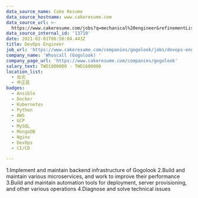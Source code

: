 ```yaml
---
data_source_name: Cake Resume
data_source_hostname: www.cakeresume.com
data_source_url: >-
  https://www.cakeresume.com/jobs?q=mechanical%20engineer&refinementList%5Blang_name%5D%5B0%5D=English&refinementList%5Bsalary_type%5D=per_year&range%5Bsalary_range%5D%5Bmin%5D=1000000&page=3
data_source_internal_id: '13710'
date: 2021-02-01T06:50:04.443Z
title: DevOps Engineer
job_url: 'https://www.cakeresume.com/companies/gogolook/jobs/devops-engineer-4b5db3'
company_name: 'Whoscall (Gogolook) '
company_page_url: 'https://www.cakeresume.com/companies/gogolook'
salary_text: TWD1000000 - TWD1600000
location_list:
  - 台北
  - 中正區
badges:
  - Ansible
  - Docker
  - Kubernetes
  - Python
  - AWS
  - GCP
  - MySQL
  - MongoDB
  - Nginx
  - DevOps
  - CI/CD

---
```


1.Implement and maintain backend infrastructure of Gogolook 2.Build and maintain various microservices, and work to improve their performance 3.Build and maintain automation tools for deployment, server provisioning, and other various operations 4.Diagnose and solve technical issues